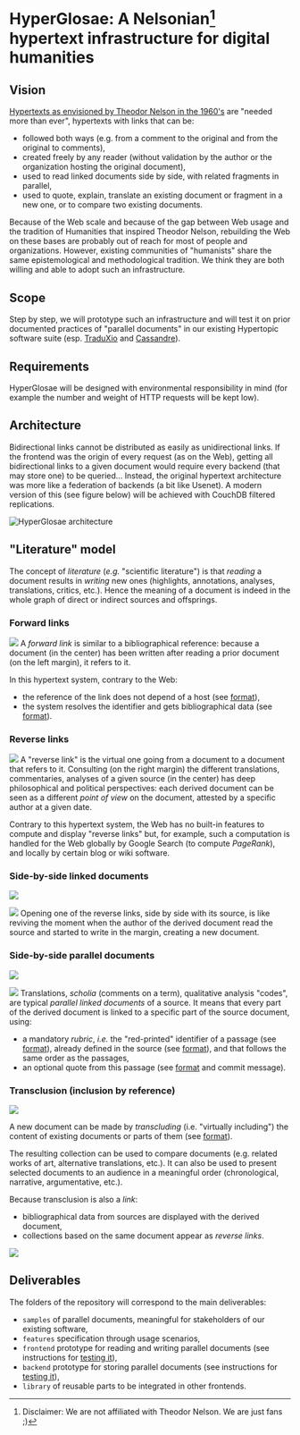 # HyperGlosae: A Nelsonian[^1] hypertext infrastructure for digital humanities

## Vision

[Hypertexts as envisioned by Theodor Nelson in the 1960's](https://www.youtube.com/watch?v=hMKy52Intac) are "needed more than ever", hypertexts with links that can be:

- followed both ways (e.g. from a comment to the original and from the original to comments),
- created freely by any reader (without validation by the author or the organization hosting the original document),
- used to read linked documents side by side, with related fragments in parallel,
- used to quote, explain, translate an existing document or fragment in a new one, or to compare two existing documents.

Because of the Web scale and because of the gap between Web usage and the tradition of Humanities that inspired Theodor Nelson, rebuilding the Web on these bases are probably out of reach for most of people and organizations.
However, existing communities of "humanists" share the same epistemological and methodological tradition.
We think they are both willing and able to adopt such an infrastructure.

[^1]: Disclaimer: We are not affiliated with Theodor Nelson. We are just fans ;)

## Scope

Step by step, we will prototype such an infrastructure and will test it on prior documented practices of "parallel documents" in our existing Hypertopic software suite (esp. [TraduXio](https://hypertopic.org/traduxio) and [Cassandre](https://hypertopic.org/cassandre)).

## Requirements

HyperGlosae will be designed with environmental responsibility in mind (for example the number and weight of HTTP requests will be kept low).

## Architecture

Bidirectional links cannot be distributed as easily as unidirectional links.
If the frontend was the origin of every request (as on the Web), getting all bidirectional links to a given document would require every backend (that may store one) to be queried...
Instead, the original hypertext architecture was more like a federation of backends (a bit like Usenet).
A modern version of this (see figure below) will be achieved with CouchDB filtered replications.

![HyperGlosae architecture](./docs/architecture.png "Hypertext architecture, revisited from Nelson (1993:4/62) with current technologies (React and CouchDB).")

## "Literature" model

The concept of *literature* (*e.g.* "scientific literature") is that *reading* a document results in *writing* new ones (highlights, annotations, analyses, translations, critics, etc.).
Hence the meaning of a document is indeed in the whole graph of direct or indirect sources and offsprings.

### Forward links

![](docs/screenshot_translator_forwardlink.png)
A *forward link* is similar to a bibliographical reference: because a document (in the center) has been written after reading a prior document (on the left margin), it refers to it.

In this hypertext system, contrary to the Web:
- the reference of the link does not depend of a host (see [format](https://github.com/Hypertopic/HyperGlosae/blob/47e401e57c62756edfbdedb3172e49f87f18b532/samples/perrault_jamborova.json#L11-L12)),
- the system resolves the identifier and gets bibliographical data (see [format](https://github.com/Hypertopic/HyperGlosae/blob/47e401e57c62756edfbdedb3172e49f87f18b532/samples/perrault_1886.json#L2-L7)).

### Reverse links

![](docs/screenshot_translatior_reverselinks.png)
A "reverse link" is the virtual one going from a document to a document that refers to it.
Consulting (on the right margin) the different translations, commentaries, analyses of a given source (in the center) has deep philosophical and political perspectives: each derived document can be seen as a different *point of view* on the document, attested by a specific author at a given date.

Contrary to this hypertext system, the Web has no built-in features to compute and display "reverse links" but, for example, such a computation is handled for the Web globally by Google Search (to compute *PageRank*), and locally by certain blog or wiki software.

### Side-by-side linked documents

![](docs/screenshot_analyst_picture_whole.png)

![](docs/screenshot_analyst_text_whole.png)
Opening one of the reverse links, side by side with its source, is like reviving the moment when the author of the derived document read the source and started to write in the margin, creating a new document.

### Side-by-side parallel documents

![](docs/screenshot_translator_parallel.png)

![](docs/screenshot_analyst_parallel.png)
Translations, *scholia* (comments on a term), qualitative analysis "codes", are typical *parallel linked documents* of a source.
It means that every part of the derived document is linked to a specific part of the source document, using:
- a mandatory *rubric*, *i.e.* the "red-printed" identifier of a passage (see [format](https://github.com/Hypertopic/HyperGlosae/blob/47e401e57c62756edfbdedb3172e49f87f18b532/samples/perrault_jamborova03.json#L8)), already defined in the source (see [format](https://github.com/Hypertopic/HyperGlosae/blob/47e401e57c62756edfbdedb3172e49f87f18b532/samples/perrault_1886_content.json#L4)), and that follows the same order as the passages,
- an optional quote from this passage (see [format](https://github.com/Hypertopic/HyperGlosae/blob/6a1b4a56dea8d3d0fb2a3de3e49d972c503b3848/samples/inrap_D0.json#L12) and commit message).

### Transclusion (inclusion by reference)

![](docs/screenshot_historian_transclusion_links.png)

A new document can be made by *transcluding* (i.e. "virtually including") the content of existing documents or parts of them (see [format](https://github.com/Hypertopic/HyperGlosae/blob/92a029c3a5e636769243d571ef977a5505e5a7b3/samples/revelation_stars.json#L9-L19)).

The resulting collection can be used to compare documents (e.g. related works of art, alternative translations, etc.).
It can also be used to present selected documents to an audience in a meaningful order (chronological, narrative, argumentative, etc.).

Because transclusion is also a *link*:
- bibliographical data from sources are displayed with the derived document,
- collections based on the same document appear as *reverse links*.

![](docs/screenshot_historian_transclusion_reverselinks.png)

## Deliverables

The folders of the repository will correspond to the main deliverables:

- `samples` of parallel documents, meaningful for stakeholders of our existing software,
- `features` specification through usage scenarios,
- `frontend` prototype for reading and writing parallel documents (see instructions for [testing it](./frontend/CONTRIBUTING.md)),
- `backend` prototype for storing parallel documents (see instructions for [testing it](./backend/CONTRIBUTING.md)),
- `library` of reusable parts to be integrated in other frontends.
